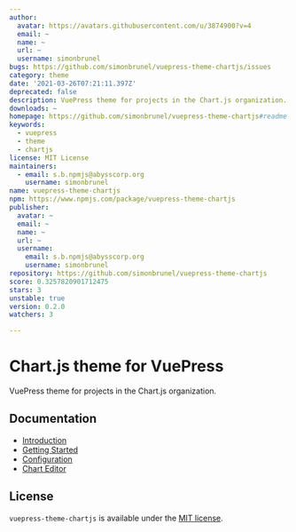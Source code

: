 ```yaml
---
author:
  avatar: https://avatars.githubusercontent.com/u/3874900?v=4
  email: ~
  name: ~
  url: ~
  username: simonbrunel
bugs: https://github.com/simonbrunel/vuepress-theme-chartjs/issues
category: theme
date: '2021-03-26T07:21:11.397Z'
deprecated: false
description: VuePress theme for projects in the Chart.js organization.
downloads: ~
homepage: https://github.com/simonbrunel/vuepress-theme-chartjs#readme
keywords:
  - vuepress
  - theme
  - chartjs
license: MIT License
maintainers:
  - email: s.b.npmjs@abysscorp.org
    username: simonbrunel
name: vuepress-theme-chartjs
npm: https://www.npmjs.com/package/vuepress-theme-chartjs
publisher:
  avatar: ~
  email: ~
  name: ~
  url: ~
  username:
    email: s.b.npmjs@abysscorp.org
    username: simonbrunel
repository: https://github.com/simonbrunel/vuepress-theme-chartjs
score: 0.3257820901712475
stars: 3
unstable: true
version: 0.2.0
watchers: 3

---
```


# Chart.js theme for VuePress

VuePress theme for projects in the Chart.js organization.

## Documentation

- [Introduction](https://vuepress-theme-chartjs.netlify.app/)
- [Getting Started](https://vuepress-theme-chartjs.netlify.app/getting-started.html)
- [Configuration](https://vuepress-theme-chartjs.netlify.app/configuration.html)
- [Chart Editor](https://vuepress-theme-chartjs.netlify.app/chart-editor-simple.html)

## License

`vuepress-theme-chartjs` is available under the [MIT license](LICENSE.md).
